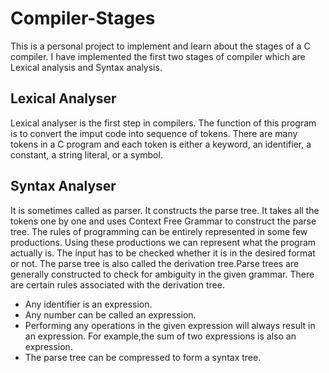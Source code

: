 # Compiler-Stages
This is a personal project to implement and learn about the stages of a C compiler. I have implemented the first two stages of compiler which are Lexical analysis and Syntax analysis.  

## Lexical Analyser
Lexical analyser is the first step in compilers. The function of this program is to convert the imput code into sequence of tokens. There are many tokens in a C program and each token is either a keyword, an identifier, a constant, a string literal, or a symbol.

## Syntax Analyser

It is sometimes called as parser. It constructs the parse tree. It takes all the tokens one by one and uses Context Free Grammar to construct the parse tree.
The rules of programming can be entirely represented in some few productions. Using these productions we can represent what the program actually is. The input has to be checked whether it is in the desired format or not.
The parse tree is also called the derivation tree.Parse trees are generally constructed to check for ambiguity in the given grammar. There are certain rules associated with the derivation tree.

* Any identifier is an expression.
* Any number can be called an expression.
* Performing any operations in the given expression will always result in an expression. For example,the sum of two expressions is also an expression.
* The parse tree can be compressed to form a syntax tree.
